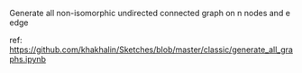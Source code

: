 Generate all non-isomorphic undirected connected graph on n nodes and e edge



ref: 
https://github.com/khakhalin/Sketches/blob/master/classic/generate_all_graphs.ipynb